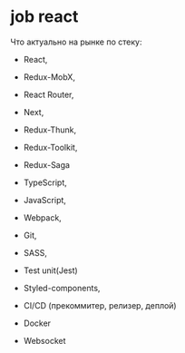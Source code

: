 # job react

Что актуально на рынке по стеку:
- React, 
- Redux-MobX, 
- React Router, 
- Next, 
- Redux-Thunk, 
- Redux-Toolkit, 
- Redux-Saga

- TypeScript, 
- JavaScript, 
- Webpack, 
- Git, 
- SASS, 
- Test unit(Jest)
- Styled-components,


- CI/CD (прекоммитер, релизер, деплой)
- Docker
- Websocket
